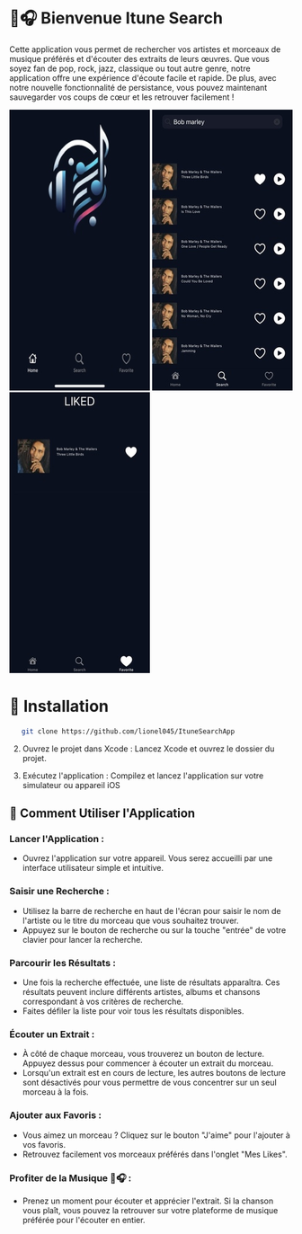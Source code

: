 # 🎵🎧 Bienvenue Itune Search 

Cette application vous permet de rechercher vos artistes et morceaux de musique préférés et d'écouter des extraits de leurs œuvres. Que vous soyez fan de pop, rock, jazz, classique 
ou tout autre genre, notre application offre une expérience d'écoute facile et rapide. De plus, avec notre nouvelle fonctionnalité de persistance, vous pouvez maintenant 
sauvegarder vos coups de cœur et les retrouver facilement !

![Screen 1](https://github.com/lionel045/ItuneSearchApp/blob/main/Screen1.png)
![Screen 2](https://github.com/lionel045/ItuneSearchApp/blob/main/Screen2.png)
![Screen 3](https://github.com/lionel045/ItuneSearchApp/blob/main/Screen3.png)

# 📲 Installation
 ```bash
    git clone https://github.com/lionel045/ItuneSearchApp
 ```
  2. Ouvrez le projet dans Xcode : Lancez Xcode et ouvrez le dossier du projet.
  
  3. Exécutez l'application : Compilez et lancez l'application sur votre simulateur ou appareil iOS
  
## 📱 Comment Utiliser l'Application 

### Lancer l'Application :

- Ouvrez l'application sur votre appareil. Vous serez accueilli par une interface utilisateur simple et intuitive.

### Saisir une Recherche :

- Utilisez la barre de recherche en haut de l'écran pour saisir le nom de l'artiste ou le titre du morceau que vous souhaitez trouver.
- Appuyez sur le bouton de recherche ou sur la touche "entrée" de votre clavier pour lancer la recherche.

### Parcourir les Résultats :

- Une fois la recherche effectuée, une liste de résultats apparaîtra. Ces résultats peuvent inclure différents artistes, albums et chansons correspondant à vos critères de recherche.
- Faites défiler la liste pour voir tous les résultats disponibles.
### Écouter un Extrait :

 - À côté de chaque morceau, vous trouverez un bouton de lecture. Appuyez dessus pour commencer à écouter un extrait du morceau.
 - Lorsqu'un extrait est en cours de lecture, les autres boutons de lecture sont désactivés pour vous permettre de vous concentrer sur un seul morceau à la fois.
 
### Ajouter aux Favoris :

 - Vous aimez un morceau ? Cliquez sur le bouton "J'aime" pour l'ajouter à vos favoris.
 - Retrouvez facilement vos morceaux préférés dans l'onglet "Mes Likes".
 
### Profiter de la Musique 🎵🎧 :

- Prenez un moment pour écouter et apprécier l'extrait. Si la chanson vous plaît, vous pouvez la retrouver sur votre plateforme de musique préférée pour l'écouter en entier.


